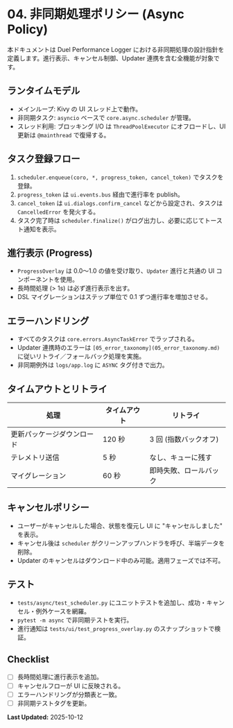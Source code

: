 # 04. 非同期処理ポリシー (Async Policy)

本ドキュメントは Duel Performance Logger における非同期処理の設計指針を定義します。進行表示、キャンセル制御、Updater 連携を含む全機能が対象です。

## ランタイムモデル

- メインループ: Kivy の UI スレッド上で動作。
- 非同期タスク: `asyncio` ベースで `core.async.scheduler` が管理。
- スレッド利用: ブロッキング I/O は `ThreadPoolExecutor` にオフロードし、UI 更新は `@mainthread` で復帰する。

## タスク登録フロー

1. `scheduler.enqueue(coro, *, progress_token, cancel_token)` でタスクを登録。
2. `progress_token` は `ui.events.bus` 経由で進行率を publish。
3. `cancel_token` は `ui.dialogs.confirm_cancel` などから設定され、タスクは `CancelledError` を発火する。
4. タスク完了時は `scheduler.finalize()` がログ出力し、必要に応じてトースト通知を表示。

## 進行表示 (Progress)

- `ProgressOverlay` は 0.0〜1.0 の値を受け取り、`Updater` 進行と共通の UI コンポーネントを使用。
- 長時間処理 (> 1s) は必ず進行表示を出す。
- DSL マイグレーションはステップ単位で 0.1 ずつ進行率を増加させる。

## エラーハンドリング

- すべてのタスクは `core.errors.AsyncTaskError` でラップされる。
- Updater 連携時のエラーは `[05_error_taxonomy](05_error_taxonomy.md)` に従いリトライ／フォールバック処理を実施。
- 非同期例外は `logs/app.log` に `ASYNC` タグ付きで出力。

## タイムアウトとリトライ

| 処理 | タイムアウト | リトライ |
|------|---------------|----------|
| 更新パッケージダウンロード | 120 秒 | 3 回 (指数バックオフ) |
| テレメトリ送信 | 5 秒 | なし、キューに残す |
| マイグレーション | 60 秒 | 即時失敗、ロールバック |

## キャンセルポリシー

- ユーザーがキャンセルした場合、状態を復元し UI に "キャンセルしました" を表示。
- キャンセル後は `scheduler` がクリーンアップハンドラを呼び、半端データを削除。
- Updater のキャンセルはダウンロード中のみ可能。適用フェーズでは不可。

## テスト

- `tests/async/test_scheduler.py` にユニットテストを追加し、成功・キャンセル・例外ケースを網羅。
- `pytest -m async` で非同期テストを実行。
- 進行通知は `tests/ui/test_progress_overlay.py` のスナップショットで検証。

## Checklist

- [ ] 長時間処理に進行表示を追加。
- [ ] キャンセルフローが UI に反映される。
- [ ] エラーハンドリングが分類表と一致。
- [ ] 非同期テストタグを更新。

**Last Updated:** 2025-10-12
